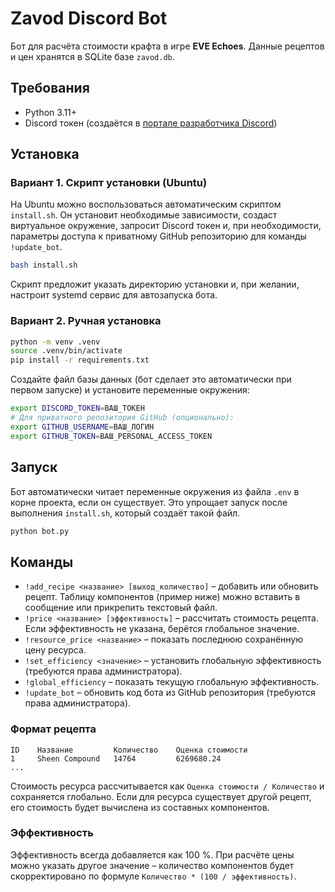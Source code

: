 # Zavod Discord Bot

Бот для расчёта стоимости крафта в игре **EVE Echoes**. Данные рецептов и цен
хранятся в SQLite базе `zavod.db`.

## Требования

- Python 3.11+
- Discord токен (создаётся в [портале разработчика Discord](https://discord.com/developers/applications))

## Установка

### Вариант 1. Скрипт установки (Ubuntu)

На Ubuntu можно воспользоваться автоматическим скриптом `install.sh`. Он установит
необходимые зависимости, создаст виртуальное окружение, запросит Discord токен и,
при необходимости, параметры доступа к приватному GitHub репозиторию для команды
`!update_bot`.

```bash
bash install.sh
```

Скрипт предложит указать директорию установки и, при желании, настроит systemd
сервис для автозапуска бота.

### Вариант 2. Ручная установка

```bash
python -m venv .venv
source .venv/bin/activate
pip install -r requirements.txt
```

Создайте файл базы данных (бот сделает это автоматически при первом запуске)
и установите переменные окружения:

```bash
export DISCORD_TOKEN=ВАШ_ТОКЕН
# Для приватного репозитория GitHub (опционально):
export GITHUB_USERNAME=ВАШ_ЛОГИН
export GITHUB_TOKEN=ВАШ_PERSONAL_ACCESS_TOKEN
```

## Запуск

Бот автоматически читает переменные окружения из файла `.env` в корне проекта,
если он существует. Это упрощает запуск после выполнения `install.sh`, который
создаёт такой файл.

```bash
python bot.py
```

## Команды

- `!add_recipe <название> [выход_количество]` – добавить или обновить рецепт.
  Таблицу компонентов (пример ниже) можно вставить в сообщение или прикрепить
  текстовый файл.
- `!price <название> [эффективность]` – рассчитать стоимость рецепта. Если
  эффективность не указана, берётся глобальное значение.
- `!resource_price <название>` – показать последнюю сохранённую цену ресурса.
- `!set_efficiency <значение>` – установить глобальную эффективность (требуются
  права администратора).
- `!global_efficiency` – показать текущую глобальную эффективность.
- `!update_bot` – обновить код бота из GitHub репозитория (требуются права
  администратора).

### Формат рецепта

```
ID    Название         Количество    Оценка стоимости
1     Sheen Compound   14764         6269680.24
...
```

Стоимость ресурса рассчитывается как `Оценка стоимости / Количество` и
сохраняется глобально. Если для ресурса существует другой рецепт, его стоимость
будет вычислена из составных компонентов.

### Эффективность

Эффективность всегда добавляется как 100 %. При расчёте цены можно указать
другое значение – количество компонентов будет скорректировано по формуле
`Количество * (100 / эффективность)`.
